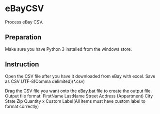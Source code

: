 # eBayCSV
Process eBay CSV.

## Preparation 
Make sure you have Python 3 installed from the windows store.

## Instruction
Open the CSV file after you have it downloaded from eBay with excel.
Save as CSV UTF-8(Comma delimited)(*.csv)

Drag the CSV file you want onto the eBay.bat file to create the output file.
Output file format:
FirstName LastName
Street Address
(Appartment)
City State Zip
Quantity x Custom Label(All items must have custom label to format correctly)
